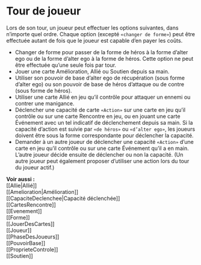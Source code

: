 # Tour de joueur
Lors de son tour, un joueur peut effectuer les options suivantes, dans n’importe quel ordre. Chaque option (excepté `«changer de forme»`) peut être effectuée autant de fois que le joueur est capable d’en payer les coûts.  

- Changer de forme pour passer de la forme de héros à la forme d’alter ego ou de la forme d’alter ego à la forme de héros. Cette option ne peut être effectuée qu’une seule fois par tour.
- Jouer une carte Amélioration, Allié ou Soutien depuis sa main. 
- Utiliser son pouvoir de base d’alter ego de récupération (sous forme d’alter ego) ou son pouvoir de base de héros d’attaque ou de contre (sous forme de héros). 
- Utiliser une carte Allié en jeu qu’il contrôle pour attaquer un ennemi ou contrer une manigance. 
- Déclencher une capacité de carte `«Action»` sur une carte en jeu qu’il contrôle ou sur une carte Rencontre en jeu, ou en jouant une carte Événement avec un tel indicatif de déclenchement depuis sa main. Si la capacité d’action est suivie par `«de héros»` ou `«d’alter ego»`, les joueurs doivent être sous la forme correspondante pour déclencher la capacité.
- Demander à un autre joueur de déclencher une capacité `«Action»` d’une carte en jeu qu’il contrôle ou sur une carte Événement qu’il a en main. L’autre joueur décide ensuite de déclencher ou non la capacité. (Un autre joueur peut également proposer d’utiliser une action lors du tour du joueur actif.) 

**Voir aussi :**  
[[Allie|Allié]]  
[[Amelioration|Amélioration]]  
[[CapaciteDeclenchee|Capacité déclenchée]]  
[[CartesRencontre]]  
[[Evenement]]  
[[Forme]]  
[[JouerDesCartes]]  
[[Joueur]]  
[[PhaseDesJoueurs]]  
[[PouvoirBase]]  
[[ProprieteControle]]  
[[Soutien]]